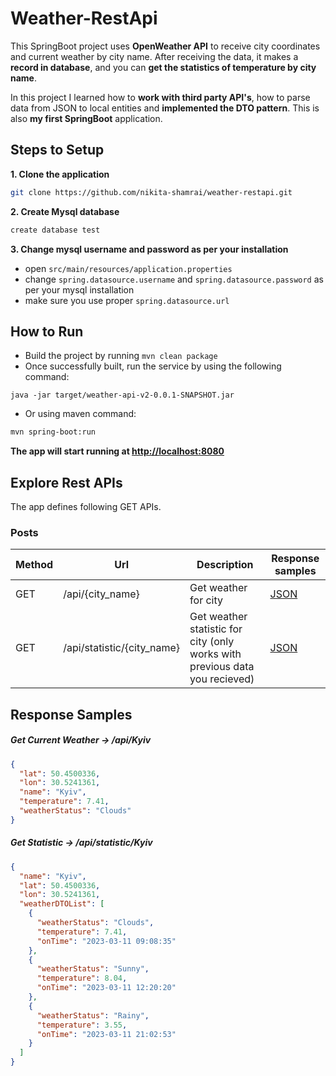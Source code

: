 # Weather-RestApi
This SpringBoot project uses **OpenWeather API** to receive city coordinates and current weather by city name.
After receiving the data, it makes a **record in database**, and you can **get the statistics of temperature by city name**.

In this project I learned how to **work with third party API's**, how to parse data from JSON to local entities 
and **implemented the DTO pattern**. This is also **my first SpringBoot** application.

## Steps to Setup

**1. Clone the application**

```bash
git clone https://github.com/nikita-shamrai/weather-restapi.git
```

**2. Create Mysql database**
```bash
create database test
```

**3. Change mysql username and password as per your installation**

+ open `src/main/resources/application.properties`
+ change `spring.datasource.username` and `spring.datasource.password` as per your mysql installation
+ make sure you use proper `spring.datasource.url` 

## How to Run

* Build the project by running `mvn clean package`
* Once successfully built, run the service by using the following command:
```
java -jar target/weather-api-v2-0.0.1-SNAPSHOT.jar
```
* Or using maven command:
```bash
mvn spring-boot:run
```
**The app will start running at <http://localhost:8080>**

## Explore Rest APIs

The app defines following GET APIs.

### Posts

| Method | Url                        | Description                                                                 | Response samples      |
| ------ |----------------------------|-----------------------------------------------------------------------------|-----------------------|
| GET    | /api/{city_name}           | Get weather for city                                                        | [JSON](#getweather)   ||
| GET    | /api/statistic/{city_name} | Get weather statistic for city (only works with previous data you recieved) | [JSON](#getstatistic) ||

## Response Samples

##### <a id="getweather">Get Current Weather -> /api/Kyiv</a>
```json
{
  "lat": 50.4500336,
  "lon": 30.5241361,
  "name": "Kyiv",
  "temperature": 7.41,
  "weatherStatus": "Clouds"
}
```

##### <a id="getstatistic">Get Statistic -> /api/statistic/Kyiv</a>
```json
{
  "name": "Kyiv",
  "lat": 50.4500336,
  "lon": 30.5241361,
  "weatherDTOList": [
    {
      "weatherStatus": "Clouds",
      "temperature": 7.41,
      "onTime": "2023-03-11 09:08:35"
    },
    {
      "weatherStatus": "Sunny",
      "temperature": 8.04,
      "onTime": "2023-03-11 12:20:20"
    },
    {
      "weatherStatus": "Rainy",
      "temperature": 3.55,
      "onTime": "2023-03-11 21:02:53"
    }
  ]
}
```

